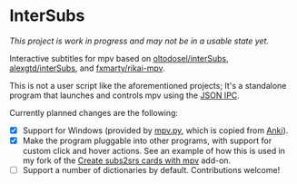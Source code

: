 # InterSubs

_This project is work in progress and may not be in a usable state yet._

Interactive subtitles for mpv based on [oltodosel/interSubs](https://github.com/oltodosel/interSubs/),
[alexgtd/interSubs](https://github.com/alexgtd/interSubs),
and [fxmarty/rikai-mpv](https://github.com/fxmarty/rikai-mpv).

This is not a user script like the aforementioned projects; It's a standalone program that launches and controls mpv using the [JSON IPC](https://mpv.io/manual/master/#json-ipc).

Currently planned changes are the following:

- [x] Support for Windows (provided by [mpv.py](./src/mpv.py), which is copied from [Anki](https://github.com/ankitects/anki/blob/main/qt/aqt/mpv.py)).
- [x] Make the program pluggable into other programs, with support for custom click and hover actions. See an example of how this is used in my fork of the [Create subs2srs cards with mpv](https://github.com/abdnh/create-subs2srs-cards-with-mpv-video-player/) add-on.
- [ ] Support a number of dictionaries by default. Contributions welcome!
